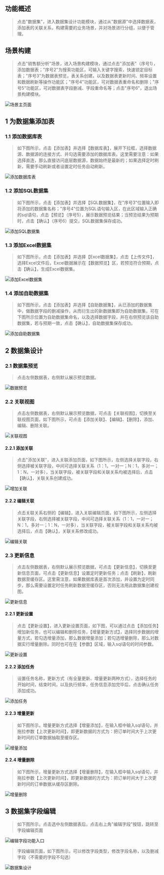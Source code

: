 ## 功能概述
> 点击"数据集"，进入数据集设计功能模块，通过从"数据源"中选择数据表，添加表的关联关系，构建需要的业务场景，并对场景进行分组，以便于管理。

## 场景构建
> 点击"销售额分析"场景，进入场景构建模块，通过点击"添加表"（序号1），添加数据表；"序号2"为搜索功能区，可输入关键字搜索，快速锁定目标表；"序号3"为数据表预览，表关系创建，以及数据表更新时间、频率设置和数据刷新等操作功能区；"序号4"功能区，可对数据表重命名和删除；"序号5"功能区，可对数据表字段删减、字段重命名等；点击"序号6"，退出场景构建模块。

![场景主页面](../img/dataset_configuration/场景主页面.png)

## 1 为数据集添加表
### 1.1 添加数据库表
> 如下图所示，点击【添加表】并选择【数据库表】，展开下拉框，选择数据源、数据源的连接方式、并勾选需要添加的数据库表。这里需要注意：如果选择直连，那么直接访问底层数据源，数据始终是最新的；如果选择定时刷新，需要手动刷新或者设置定时任务自动刷新。

![添加数据库表](../img/dataset_configuration/添加数据库表.png)

### 1.2 添加SQL数据集
> 如下图所示，点击【添加表】并选择【SQL数据集】，在"序号3"位置输入即将添加的数据集名称；"序号4"位置为SQL语句输入区，在此区域输入正确的sql语句，点击【预览】（序号5），展示数据预览结果；当预览结果为预期时，点击【确认】（序号6）提交，SQL数据集保存成功。

![添加SQL数据集](../img/dataset_configuration/添加SQL数据集.png)

### 1.3 添加Excel数据集
> 如下图所示，点击【添加表】并选择【Excel数据集】，点击【上传文件】，选择Excel文件后，Excel数据展示在【数据预览】区，若预览符合预期，点击【确认】，生成Excel数据集。

![添加Excel数据集](../img/dataset_configuration/添加Excel数据集.png)

### 1.4 添加自助数据集
> 如下图所示，点击【添加表】并选择【自助数据集】，从已添加的数据集中，做数据字段的删减操作，从而衍生出的新数据集即为自助数据集，可在下图所示位置为自助数据集命名，以及选择数据字段，并在右侧预览该自助数据集，若与预期一致，点击【确认】，自助数据集保存成功。

![添加自助数据集](../img/dataset_configuration/添加自助数据集.png)

## 2 数据集设计
### 2.1 数据集预览
> 点击左侧数据表，右侧默认展示预览数据。

![数据预览](../img/dataset_configuration/数据预览.png)

### 2.2 关联视图
> 点击左侧数据表，右侧默认展示预览数据，可点击【关联视图】，切换至关联视图页面，如下图所示，可点击【添加关联】、【编辑】、【删除】，添加、编辑、删除关联。

![关联视图](../img/dataset_configuration/关联视图.png)

#### 2.2.1 添加关联
> 点击"添加关联"，进入关联添加页面，如下图所示，左侧选择关联字段，右侧选择被关联字段，中间可选择关联关系（1：1，一对一；N：1，多对一；1：N，一对多），当关联字段，被关联字段和关联关系均被选择后，点击【确认】，关联关系创建成功。

![增加关联](../img/dataset_configuration/增加关联.png)

#### 2.2.2 编辑关联
> 点击关联关系右侧的【编辑】，进入关联编辑页面，如下图所示，左侧选择关联字段，右侧选择被关联字段，中间可选择关联关系（1：1，一对一；N：1，多对一；1：N，一对多），当关联字段，被关联字段和关联关系均被选择后，点击【确认】，关联关系修改成功。

![编辑关联](../img/dataset_configuration/编辑关联.png)

### 2.3 更新信息
> 点击左侧数据表，右侧默认展示预览数据，可点击【更新信息】，切换至更新信息页面，可点击【更新信息】设置定时更新任务；点击【刷新】，刷新数据至缓存区。这里需注意，如果数据库表是首次添加，并设置为定时同步，那么需要设置定时任务刷新数据至缓存区，否则无法用此数据集创建视图。

![更新信息](../img/dataset_configuration/更新信息.png)

#### 2.2.1 更新设置
> 点击【更新设置】，进入更新设置页面，如下图，可以通过点击【添加任务】增加新任务，也可以编辑和删除任务，【增量更新方式】，选择同步数据的增量方式，若勾选增量添加，那么数据增量添加；若勾选增量删除，那么对数据实行增量删除。同时也可在在【参数】区域，输入sql语句的时间参数。

![更新设置](../img/dataset_configuration/更新设置.png)

#### 2.2.2 添加任务
> 设置任务名称，更新方式（有全量更新、增量更新两种方式），选择任务的开始时间，结束时间，以及执行频率，任务信息添加完毕后，点击确认任务添加成功。

![添加任务](../img/dataset_configuration/添加任务.png)

#### 2.2.3 增量更新
> 如下图所示，增量更新方式选择【增量添加】，在输入框中输入sql语句，并拖拉参数【上次更新时间】，即更新数据的方式为：把订单时间大于上次更新时间的订单数据抽取至缓存区。

![增量添加](../img/dataset_configuration/增量添加.png)
#### 2.2.4 增量删除
> 如下图所示，增量更新方式选择【增量删除】，在输入框中输入sql语句，并拖拉参数【上次更新时间】，即更新数据的方式为：把订单时间大于上次更新时间的订单数据从缓存区删除。

![增量删除](../img/dataset_configuration/增量删除.png)
## 3 数据集字段编辑
> 如下图所示，点击选中左侧数据表后，点击右上角"编辑字段"按钮，跳转至字段编辑页面

![编辑字段功能入口](../img/dataset_configuration/编辑字段功能入口.png)

> 字段编辑页面，如下图所示，可以修改字段类型，修改字段名称，以及删减字段（不需要的字段不勾选）

![数据集设计](../img/dataset_configuration/编辑字段.png)